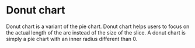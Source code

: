 # Donut chart
Donut chart is a variant of the pie chart. Donut chart helps users to focus on the actual length of the arc instead of the size of the slice. A donut chart is simply a pie chart with an inner radius different than 0.

